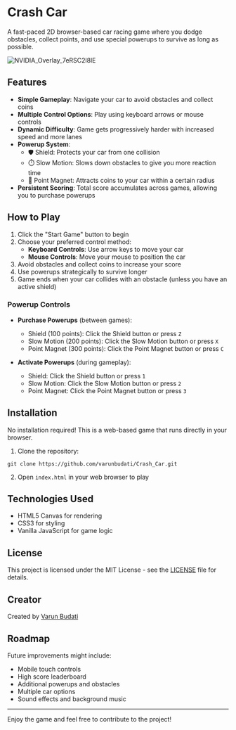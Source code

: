 # Crash Car

A fast-paced 2D browser-based car racing game where you dodge obstacles, collect points, and use special powerups to survive as long as possible.

![NVIDIA_Overlay_7eRSC2l8lE](https://github.com/user-attachments/assets/962313a0-f482-4f10-8ee2-ec9cd290d70e)


## Features

- **Simple Gameplay**: Navigate your car to avoid obstacles and collect coins
- **Multiple Control Options**: Play using keyboard arrows or mouse controls
- **Dynamic Difficulty**: Game gets progressively harder with increased speed and more lanes
- **Powerup System**: 
  - 🛡️ Shield: Protects your car from one collision
  - ⏱️ Slow Motion: Slows down obstacles to give you more reaction time
  - 🧲 Point Magnet: Attracts coins to your car within a certain radius
- **Persistent Scoring**: Total score accumulates across games, allowing you to purchase powerups

## How to Play

1. Click the "Start Game" button to begin
2. Choose your preferred control method:
   - **Keyboard Controls**: Use arrow keys to move your car
   - **Mouse Controls**: Move your mouse to position the car
3. Avoid obstacles and collect coins to increase your score
4. Use powerups strategically to survive longer
5. Game ends when your car collides with an obstacle (unless you have an active shield)

### Powerup Controls

- **Purchase Powerups** (between games):
  - Shield (100 points): Click the Shield button or press `Z`
  - Slow Motion (200 points): Click the Slow Motion button or press `X`
  - Point Magnet (300 points): Click the Point Magnet button or press `C`

- **Activate Powerups** (during gameplay):
  - Shield: Click the Shield button or press `1`
  - Slow Motion: Click the Slow Motion button or press `2`
  - Point Magnet: Click the Point Magnet button or press `3`

## Installation

No installation required! This is a web-based game that runs directly in your browser.

1. Clone the repository:
```
git clone https://github.com/varunbudati/Crash_Car.git
```

2. Open `index.html` in your web browser to play

## Technologies Used

- HTML5 Canvas for rendering
- CSS3 for styling
- Vanilla JavaScript for game logic

## License

This project is licensed under the MIT License - see the [LICENSE](LICENSE) file for details.

## Creator

Created by [Varun Budati](https://github.com/varunbudati)

## Roadmap

Future improvements might include:
- Mobile touch controls
- High score leaderboard
- Additional powerups and obstacles
- Multiple car options
- Sound effects and background music

---

Enjoy the game and feel free to contribute to the project!
